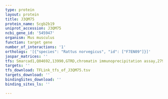 ```yaml
---
type: protein
layout: protein
title: J3QM75
protein_name: Scgb2b19
uniprot_accession: J3QM75
ncbi_gene_id: '545947'
organism: Mus musculus
function: target gene
number_of_interactions: '1'
orthologs: '[{"species": "Rattus norvegicus", "id": ["F7EN09"]}]'
jaspar_matrices: ''
tfs: Smarcad1,Q04692,13990,GTRD,chromatin immunoprecipitation assay,27924024%5Buid%5D,No
targets: ''
tfs_download: TFLink_tfs_of_J3QM75.tsv
targets_download: ''
bindingSites_download: ''
binding_sites_ls: ''

---
```

